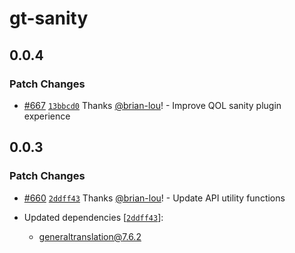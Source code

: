 # gt-sanity

## 0.0.4

### Patch Changes

- [#667](https://github.com/generaltranslation/gt/pull/667) [`13bbcd0`](https://github.com/generaltranslation/gt/commit/13bbcd01dda6a2fe2ff686da242196c63955aff7) Thanks [@brian-lou](https://github.com/brian-lou)! - Improve QOL sanity plugin experience

## 0.0.3

### Patch Changes

- [#660](https://github.com/generaltranslation/gt/pull/660) [`2ddff43`](https://github.com/generaltranslation/gt/commit/2ddff430817ad61e996b516c539b6b7b944e618e) Thanks [@brian-lou](https://github.com/brian-lou)! - Update API utility functions

- Updated dependencies [[`2ddff43`](https://github.com/generaltranslation/gt/commit/2ddff430817ad61e996b516c539b6b7b944e618e)]:
  - generaltranslation@7.6.2
